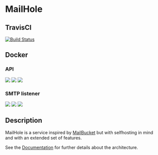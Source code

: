 # MailHole

## TravisCI

[![Build Status](https://travis-ci.org/baez90/MailHole.svg?branch=master)](https://travis-ci.org/baez90/MailHole)

## Docker

### API

[![](https://images.microbadger.com/badges/image/baez90/mailhole-api.svg)](https://microbadger.com/images/baez90/mailhole-api "Details")
[![](https://images.microbadger.com/badges/version/baez90/mailhole-api.svg)](https://microbadger.com/images/baez90/mailhole-api "Details")
[![](https://images.microbadger.com/badges/commit/baez90/mailhole-api.svg)](https://microbadger.com/images/baez90/mailhole-api "Details")

### SMTP listener

[![](https://images.microbadger.com/badges/image/baez90/mailhole-smtp.svg)](https://microbadger.com/images/baez90/mailhole-smtp "Details")
[![](https://images.microbadger.com/badges/version/baez90/mailhole-smtp.svg)](https://microbadger.com/images/baez90/mailhole-smtp "Details")
[![](https://images.microbadger.com/badges/commit/baez90/mailhole-smtp.svg)](https://microbadger.com/images/baez90/mailhole-smtp "Details")

## Description

MailHole is a service inspired by [MailBucket](https://mailbucket.io) but with selfhosting in mind and with an extended set of features.

See the [Documentation](documentation/intro.html) for further details about the architecture.